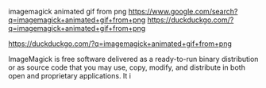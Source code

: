 imagemagick animated gif from png
https://www.google.com/search?q=imagemagick+animated+gif+from+png
https://duckduckgo.com/?q=imagemagick+animated+gif+from+png


https://duckduckgo.com/?q=imagemagick+animated+gif+from+png


ImageMagick is free software delivered as a ready-to-run binary distribution or as source code that you may use, copy, modify, and distribute in both open and proprietary applications. It i
